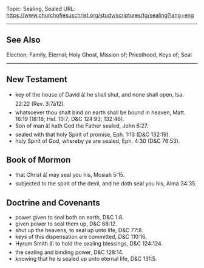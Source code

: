 Topic: Sealing, Sealed
URL: https://www.churchofjesuschrist.org/study/scriptures/tg/sealing?lang=eng

---

## See Also

Election; Family, Eternal; Holy Ghost, Mission of; Priesthood, Keys of; Seal

---

## New Testament

- key of the house of David â¦ he shall shut, and none shall open, Isa. 22:22 (Rev. 3:7â12).
- whatsoever thou shalt bind on earth shall be bound in heaven, Matt. 16:19 (18:18; Hel. 10:7; D&C 124:93; 132:46).
- Son of man â¦ hath God the Father sealed, John 6:27.
- sealed with that holy Spirit of promise, Eph. 1:13 (D&C 132:19).
- holy Spirit of God, whereby ye are sealed, Eph. 4:30 (D&C 76:53).

## Book of Mormon

- that Christ â¦ may seal you his, Mosiah 5:15.
- subjected to the spirit of the devil, and he doth seal you his, Alma 34:35.

## Doctrine and Covenants

- power given to seal both on earth, D&C 1:8.
- given power to seal them up, D&C 68:12.
- shut up the heavens, to seal up unto life, D&C 77:8.
- keys of this dispensation are committed, D&C 110:16.
- Hyrum Smith â¦ to hold the sealing blessings, D&C 124:124.
- the sealing and binding power, D&C 128:14.
- knowing that he is sealed up unto eternal life, D&C 131:5.

